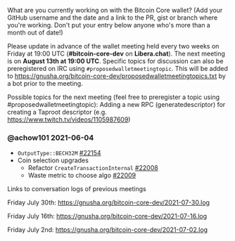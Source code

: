 What are you currently working on with the Bitcoin Core wallet? (Add your GitHub username and the date and a link to the PR, gist or branch where you're working. Don't put your entry below anyone who's more than a month out of date!)

Please update in advance of the wallet meeting held every two weeks on Friday at 19:00 UTC (**#bitcoin-core-dev** on **Libera.chat**). The next meeting is on **August 13th at 19:00 UTC**. Specific topics for discussion can also be preregistered on IRC using `#proposedwalletmeetingtopic`. This will be added to https://gnusha.org/bitcoin-core-dev/proposedwalletmeetingtopics.txt by a bot prior to the meeting.

Possible topics for the next meeting (feel free to preregister a topic using #proposedwalletmeetingtopic):
Adding a new RPC (generatedescriptor) for creating a Taproot descriptor (e.g. https://www.twitch.tv/videos/1105987609)

### @achow101 2021-06-04
* `OutputType::BECH32M` [#22154](https://github.com/bitcoin/bitcoin/pull/22154)
* Coin selection upgrades
  * Refactor `CreateTransactionInternal` [#22008](https://github.com/bitcoin/bitcoin/pull/22008)
  * Waste metric to choose algo [#22009](https://github.com/bitcoin/bitcoin/pull/22009)

Links to conversation logs of previous meetings

Friday July 30th: https://gnusha.org/bitcoin-core-dev/2021-07-30.log

Friday July 16th: https://gnusha.org/bitcoin-core-dev/2021-07-16.log

Friday July 2nd: https://gnusha.org/bitcoin-core-dev/2021-07-02.log



